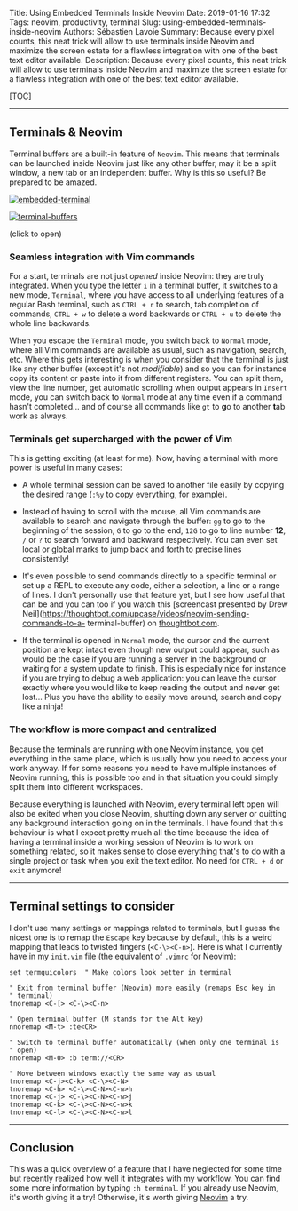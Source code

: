 Title: Using Embedded Terminals Inside Neovim
Date: 2019-01-16 17:32
Tags: neovim, productivity, terminal
Slug: using-embedded-terminals-inside-neovim
Authors: Sébastien Lavoie
Summary: Because every pixel counts, this neat trick will allow to use terminals inside Neovim and maximize the screen estate for a flawless integration with one of the best text editor available.
Description: Because every pixel counts, this neat trick will allow to use terminals inside Neovim and maximize the screen estate for a flawless integration with one of the best text editor available.

[TOC]

---

## Terminals & Neovim

Terminal buffers are a built-in feature of `Neovim`. This means that
terminals can be launched inside Neovim just like any other buffer, may
it be a split window, a new tab or an independent buffer. Why is this so
useful? Be prepared to be amazed.

<a href="{static}/images/posts/0006_using-embedded-terminals-inside-neovim/work_on_article.png"><img src="{static}/images/posts/0006_using-embedded-terminals-inside-neovim/work_on_article.png" alt="embedded-terminal" class="max-size-img-post"></a>

<a href="{static}/images/posts/0006_using-embedded-terminals-inside-neovim/terminal_buffers.png"><img src="{static}/images/posts/0006_using-embedded-terminals-inside-neovim/terminal_buffers.png" alt="terminal-buffers" class="max-size-img-post"></a>

(click to open)

### Seamless integration with Vim commands

For a start, terminals are not just _opened_ inside Neovim: they are
truly integrated. When you type the letter `i` in a terminal buffer,
it switches to a new mode, `Terminal`, where you have access to all
underlying features of a regular Bash terminal, such as `CTRL + r`
to search, tab completion of commands, `CTRL + w` to delete a word
backwards or `CTRL + u` to delete the whole line backwards.

When you escape the `Terminal` mode, you switch back to `Normal` mode,
where all Vim commands are available as usual, such as navigation,
search, etc. Where this gets interesting is when you consider that the
terminal is just like any other buffer (except it's not _modifiable_)
and so you can for instance copy its content or paste into it from
different registers. You can split them, view the line number, get
automatic scrolling when output appears in `Insert` mode, you can switch
back to `Normal` mode at any time even if a command hasn't completed...
and of course all commands like `gt` to **g**o to another **t**ab work
as always.

### Terminals get supercharged with the power of Vim

This is getting exciting (at least for me). Now, having a terminal with
more power is useful in many cases:

- A whole terminal session can be saved to another file easily by
  copying the desired range (`:%y` to copy everything, for example).

- Instead of having to scroll with the mouse, all Vim commands are
  available to search and navigate through the buffer: `gg` to go to the
  beginning of the session, `G` to go to the end, `12G` to go to line
  number **12**, `/` or `?` to search forward and backward respectively.
  You can even set local or global marks to jump back and forth to precise
  lines consistently!

- It's even possible to send commands directly to a specific
  terminal or set up a REPL to execute any code, either a
  selection, a line or a range of lines. I don't personally
  use that feature yet, but I see how useful that can be and
  you can too if you watch this [screencast presented by Drew
  Neil](https://thoughtbot.com/upcase/videos/neovim-sending-commands-to-a-
  terminal-buffer) on
  [thoughtbot.com](https://thoughtbot.com).

- If the terminal is opened in `Normal` mode, the cursor and the current
  position are kept intact even though new output could appear, such as
  would be the case if you are running a server in the background or
  waiting for a system update to finish. This is especially nice for
  instance if you are trying to debug a web application: you can leave the
  cursor exactly where you would like to keep reading the output and never
  get lost... Plus you have the ability to easily move around, search and
  copy like a ninja!

### The workflow is more compact and centralized

Because the terminals are running with one Neovim instance, you get
everything in the same place, which is usually how you need to access
your work anyway. If for some reasons you need to have multiple
instances of Neovim running, this is possible too and in that situation
you could simply split them into different workspaces.

Because everything is launched with Neovim, every terminal left open
will also be exited when you close Neovim, shutting down any server
or quitting any background interaction going on in the terminals. I
have found that this behaviour is what I expect pretty much all the
time because the idea of having a terminal inside a working session
of Neovim is to work on something related, so it makes sense to close
everything that's to do with a single project or task when you exit the
text editor. No need for `CTRL + d` or `exit` anymore!

---

## Terminal settings to consider

I don't use many settings or mappings related to terminals, but I guess
the nicest one is to remap the `Escape` key because by default, this is
a weird mapping that leads to twisted fingers (`<C-\><C-n>`). Here is
what I currently have in my `init.vim` file (the equivalent of `.vimrc`
for Neovim):

```{.vim}
set termguicolors  " Make colors look better in terminal

" Exit from terminal buffer (Neovim) more easily (remaps Esc key in
" terminal)
tnoremap <C-[> <C-\><C-n>

" Open terminal buffer (M stands for the Alt key)
nnoremap <M-t> :te<CR>

" Switch to terminal buffer automatically (when only one terminal is
" open)
nnoremap <M-0> :b term://<CR>

" Move between windows exactly the same way as usual
tnoremap <C-j><C-k> <C-\><C-N>
tnoremap <C-h> <C-\><C-N><C-w>h
tnoremap <C-j> <C-\><C-N><C-w>j
tnoremap <C-k> <C-\><C-N><C-w>k
tnoremap <C-l> <C-\><C-N><C-w>l
```

---

## Conclusion

This was a quick overview of a feature that I have neglected for some
time but recently realized how well it integrates with my workflow. You
can find some more information by typing `:h terminal`. If you already
use Neovim, it's worth giving it a try! Otherwise, it's worth giving
[Neovim](https://neovim.io/) a try.
